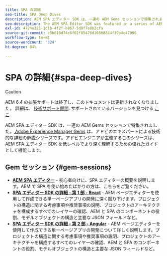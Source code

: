 ```yaml
---
title: SPA の詳細
seo-title: SPA Deep Dives
description: AEM SPA エディター SDK は、一連の AEM Gems セッションで特集されました。アドビエンジニアが主催するこのシリーズは、AEM SPA エディター SDK を低レベルでより深く理解するための優れたガイドとして機能します。
seo-description: The AEM SPA Editor SDK was featured in a series of AEM Gems sessions. Hosted by Adobe engineers, this series can serve as a great guide to gain a deeper understanding of the AEM SPA Editor SDK at a low level, hosted by Adobe engineers.
exl-id: 4724e321-1c1b-4f2f-b867-5d9f7e8b2cfa
source-git-commit: c5b816d74c6f02f85476d16868844f39b4c47996
workflow-type: tm+mt
source-wordcount: '324'
ht-degree: 84%

---
```


# SPA の詳細{#spa-deep-dives}

>[!CAUTION]
>
>AEM 6.4 の拡張サポートは終了し、このドキュメントは更新されなくなりました。 詳細は、 [技術サポート期間](https://helpx.adobe.com/jp/support/programs/eol-matrix.html). サポートされているバージョンを見つける [ここ](https://experienceleague.adobe.com/docs/?lang=ja).

AEM SPA エディター SDK は、一連の AEM Gems セッションで特集されました。[ Adobe Experience Manager Gems](https://helpx.adobe.com/jp/experience-manager/kt/eseminars/gems/aem-index.html) は、アドビのエキスパートによる技術的な詳細の解説シリーズです。アドビエンジニアが主催するこのシリーズは、AEM SPA エディター SDK を低レベルでより深く理解するための優れたガイドとして機能します。

## Gem セッション {#gem-sessions}

* **[AEM SPA エディター](https://experienceleague.adobe.com/docs/experience-manager-gems-events/gems/gems2018/aem-spa-editor.html)** - 初心者向けに、SPA エディターの概要を説明します。AEM で SPA を使い始めたばかりの方は、こちらをご覧ください。
* **[SPA エディター SDK の詳細 - 第 1 部 - React](https://experienceleague.adobe.com/docs/experience-manager-gems-events/gems/gems2018/spa-editor-sdk-deep-dive-react.html)** - AEM ページエディターを使用して作成できる単一ページアプリの開発に深く掘り下げます。プロジェクトの構造に関する考慮事項や推奨事項の説明、プロジェクトのアーキテクチャを構成するすべてのレイヤーの確認、AEM と SPA のコンポーネントの役割、モデルオブジェクトの構造と主要な JSON フィールドなど。
* **[SPA エディター SDK の詳細 - 第 2 部 - Angular](https://experienceleague.adobe.com/docs/experience-manager-gems-events/gems/gems2018/spa-editor-sdk-deep-dive-angular.html)** - AEM ページエディターを使用して作成できる単一ページアプリの開発について詳しく説明します。プロジェクトの構造に関する考慮事項や推奨事項の説明、プロジェクトのアーキテクチャを構成するすべてのレイヤーの確認、AEM と SPA のコンポーネントの役割、モデルオブジェクトの構造と主要な JSON フィールドなど。
